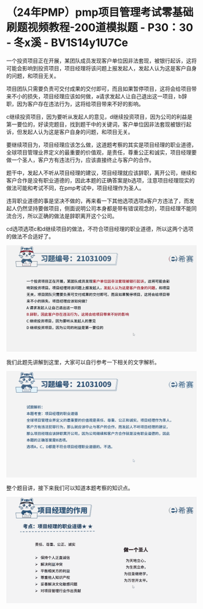 # （24年PMP）pmp项目管理考试零基础刷题视频教程-200道模拟题 - P30：30 - 冬x溪 - BV1S14y1U7Ce

一个投资项目正在开展，某团队成员发现客户单位因非法套现，被银行起诉，这将可能会影响到投资项目，项目经理将该问题上报发起人，发起人认为这是客户自身的问题，和项目无关。

项目团队只需要负责可交付成果的交付即可，而且如果暂停项目，这将会给项目带来不小的损失，项目经理应该如何做，a请求发起人让自己退出这一项目，b辞职，因为客户存在违法行为，这将给项目带来不好的影响。

c继续投资项目，因为要听从发起人的意见，d继续投资项目，因为公司的利益是第一要位的，好读完题目，找到题干中的关键词，客户单位因非法套现被银行起诉，但发起人认为这是客户自身的问题，和项目无关。

要继续项目为，项目经理应该怎么做，这道题考察的其实是项目经理的职业道德，全球项目管理业界定义的最重要的价值观，是责任，尊重公正和诚实，项目经理要做一个圣人，客户方有违法行为，应该直接终止与客户的合作。

题干中，发起人不听从项目经理的建议，项目经理就应该辞职，离开公司，继续和客户合作是没有职业道德的，因此本题的正确答案是b选项，注意项目经理现实的做法可能和考试不同，在pmp考试中，项目经理作为圣人。

违背职业道德的事是坚决不做的，再来看一下其他选项选项a客户方违法了，而发起人仍然坚持要做项目，侧面说明公司本身都是带有错误观念的，项目经理不能同流合污，所以正确的做法是辞职离开这个公司。

cd选项选项c和d继续项目的做法，不符合项目经理的职业道德，所以这两个选项的做法不合适好了。

![](img/1ed094e0b9b6907c134b74068714bf63_1.png)

我们此题先讲解到这里，大家可以自行参考一下相关的文字解析。

![](img/1ed094e0b9b6907c134b74068714bf63_3.png)

整个题目讲，接下来我们可以知道本题考察的知识点。

![](img/1ed094e0b9b6907c134b74068714bf63_5.png)